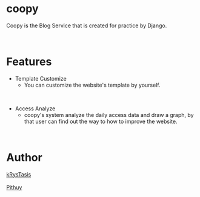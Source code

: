 # coopy

Coopy is the Blog Service that is created for practice by Django.


<br>

# Features

- Template Customize
  - You can customize the website's template by yourself.
<br>

- Access Analyze
  - coopy's system analyze the daily access data and draw a graph, by that user can find out the way to how to improve the website.

<br>

# Author

[kRysTasis](https://github.com/kRysTasis) 
<br>
<br>
[Pithuy](https://github.com/shutotakizawa)

